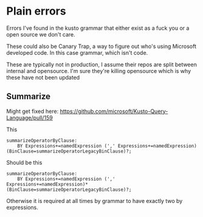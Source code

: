# Plain errors
Errors I've found in the kusto grammar that either exist as a fuck you or a open source we don't care.

These could also be Canary Trap, a way to figure out who's using Microsoft developed code.
In this case grammar, which isn't code.

These are typically not in production, I assume their repos are split between internal and opensource.
I'm sure they're killing opensource which is why these have not been updated

## Summarize
Might get fixed here:
https://github.com/microsoft/Kusto-Query-Language/pull/159

This
```
summarizeOperatorByClause:
    BY Expressions+=namedExpression (',' Expressions+=namedExpression) (BinClause=summarizeOperatorLegacyBinClause)?;
```

Should be this
```
summarizeOperatorByClause:
    BY Expressions+=namedExpression (',' Expressions+=namedExpression)* (BinClause=summarizeOperatorLegacyBinClause)?;
```

Otherwise it is required at all times by grammar to have exactly two by expressions.